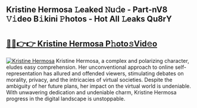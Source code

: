 ## Kristine Hermosa 𝙻eaked 𝙽u𝚍e - Part-nV8 𝚅𝚒deo B𝚒kini 𝙿hotos - Hot All 𝙻eaks Qu8rY

# <h2><a href="http://ld3xsyp.urlbe.top/?page=Kristine+Hermosa">🔗🔗👉👉 Kristine Hermosa P𝚑oto𝚜Vid𝚎o</a></h2>

[![Kristine Hermosa](https://i.imgur.com/eBuTRDB.gif)](http://ld3xsyp.urlbe.top/?page=Kristine+Hermosa)
Kristine Hermosa, a complex and polarizing character, eludes easy comprehension. Her unconventional approach to online self-representation has allured and offended viewers, stimulating debates on morality, privacy, and the intricacies of virtual societies. Despite the ambiguity of her future plans, her impact on the virtual world is undeniable. With unwavering dedication and undeniable charm, Kristine Hermosa progress in the digital landscape is unstoppable.
